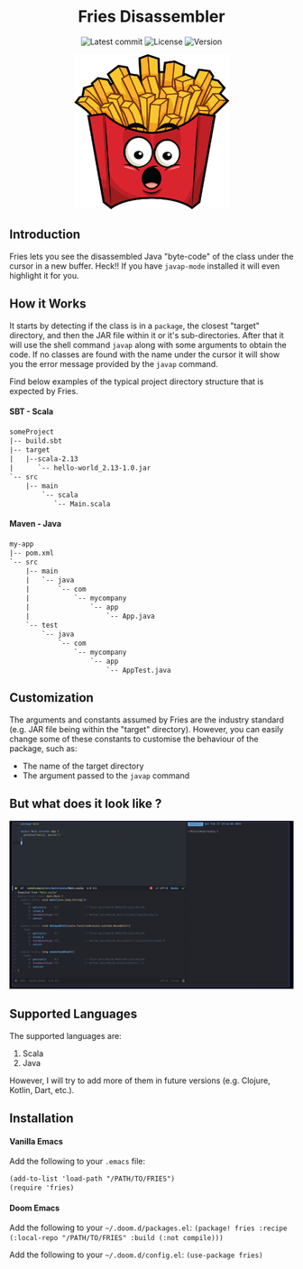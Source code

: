 <div align="center">
  
# Fries Disassembler  

![Latest commit](https://img.shields.io/github/last-commit/tomas-ramos21/Fries/develop?style=flat)
![License](https://img.shields.io/github/license/tomas-ramos21/Fries?color=purple)
![Version](https://img.shields.io/github/manifest-json/v/tomas-ramos21/Fries?color=purple)

<img src="/img/fries.png" width="275" height="275">

</div>

## Introduction
Fries lets you see the disassembled Java "byte-code" of the class under the cursor in a new buffer. Heck!! If you have `javap-mode` installed it will even highlight it for you.

## How it Works
It starts by detecting if the class is in a `package`, the closest "target" directory, and then the JAR file within it or it's sub-directories. After that it will use the shell command `javap` along with some arguments to obtain the code. If no classes are found with the name under the cursor it will show you the error message provided by the `javap` command.

Find below examples of the typical project directory structure that is expected by Fries.

#### SBT - Scala
```
someProject
|-- build.sbt
|-- target
|   |--scala-2.13
|      `-- hello-world_2.13-1.0.jar
`-- src
    |-- main
        `-- scala
           `-- Main.scala

```

#### Maven - Java
```
my-app
|-- pom.xml
`-- src
    |-- main
    |   `-- java
    |       `-- com
    |           `-- mycompany
    |               `-- app
    |                   `-- App.java
    `-- test
        `-- java
            `-- com
                `-- mycompany
                    `-- app
                        `-- AppTest.java
```

## Customization
The arguments and constants assumed by Fries are the industry standard (e.g. JAR file being within the "target" directory). However, you can easily change some of these constants to customise the behaviour of the package, such as:

 - The name of the target directory
 - The argument passed to the `javap` command

## But what does it look like ?
<div align="center">
  <img src="/img/example.png">
</div>


## Supported Languages
The supported languages are:

 1. Scala
 2. Java

However, I will try to add more of them in future versions (e.g. Clojure, Kotlin, Dart, etc.).

## Installation

#### Vanilla Emacs
Add the following to your `.emacs` file:
```
(add-to-list 'load-path "/PATH/TO/FRIES")
(require 'fries)
```

#### Doom Emacs
Add the following to your `~/.doom.d/packages.el`: `(package! fries :recipe (:local-repo "/PATH/TO/FRIES" :build (:not compile)))`

Add the following to your `~/.doom.d/config.el`: `(use-package fries)`
